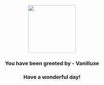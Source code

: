 <p align="center">
    <img src="https://raw.githubusercontent.com/PokeAPI/sprites/master/sprites/pokemon/584.png" width="150" height="150">
</p>
<h3 align="center">You have been greeted by - <b>Vanilluxe</b></h3>
<h3 align="center">Have a wonderful day!</h3>
